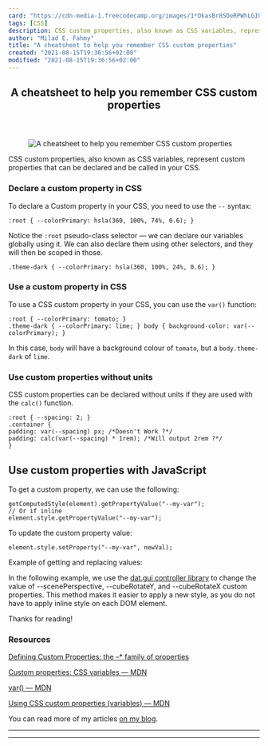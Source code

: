 ```yaml
---
card: "https://cdn-media-1.freecodecamp.org/images/1*OkasBr8SDeRPWhLGIGlqnw.png"
tags: [CSS]
description: CSS custom properties, also known as CSS variables, represent
author: "Milad E. Fahmy"
title: "A cheatsheet to help you remember CSS custom properties"
created: "2021-08-15T19:36:56+02:00"
modified: "2021-08-15T19:36:56+02:00"
---
```

<div class="site-wrapper">
<main id="site-main" class="site-main outer">
<div class="inner">
<article class="post-full post tag-css tag-front-end-development tag-javascript tag-tech tag-programming ">
<header class="post-full-header">
<h1 class="post-full-title">A cheatsheet to help you remember CSS custom properties</h1>
</header>
<figure class="post-full-image">
<picture>
<source media="(max-width: 700px)" sizes="1px" srcset="data:image/gif;base64,R0lGODlhAQABAIAAAAAAAP///yH5BAEAAAAALAAAAAABAAEAAAIBRAA7 1w">
<source media="(min-width: 701px)" sizes="(max-width: 800px) 400px,
(max-width: 1170px) 700px,
1400px" srcset="https://cdn-media-1.freecodecamp.org/images/1*OkasBr8SDeRPWhLGIGlqnw.png 300w,
https://cdn-media-1.freecodecamp.org/images/1*OkasBr8SDeRPWhLGIGlqnw.png 600w,
https://cdn-media-1.freecodecamp.org/images/1*OkasBr8SDeRPWhLGIGlqnw.png 1000w,
https://cdn-media-1.freecodecamp.org/images/1*OkasBr8SDeRPWhLGIGlqnw.png 2000w">
<img onerror="this.style.display='none'" src="https://cdn-media-1.freecodecamp.org/images/1*OkasBr8SDeRPWhLGIGlqnw.png" alt="A cheatsheet to help you remember CSS custom properties">
</picture>
</figure>
<section class="post-full-content">
<div class="post-content">
<p>CSS custom properties, also known as CSS variables, represent custom properties that can be declared and be called in your CSS.</p>
<h3 id="declare-a-custom-property-in-css">Declare a custom property in CSS</h3>
<p>To declare a Custom property in your CSS, you need to use the <code>--</code> syntax:</p><pre><code class="language-css">:root { --colorPrimary: hsla(360, 100%, 74%, 0.6); }</code></pre>
<p>Notice the <code>:root</code> pseudo-class selector — we can declare our variables globally using it. We can also declare them using other selectors, and they will then be scoped in those.</p><pre><code class="language-css">.theme-dark { --colorPrimary: hsla(360, 100%, 24%, 0.6); }</code></pre>
<h3 id="use-a-custom-property-in-css">Use a custom property in CSS</h3>
<p>To use a CSS custom property in your CSS, you can use the <code>var()</code> function:</p><pre><code class="language-css">:root { --colorPrimary: tomato; }
.theme-dark { --colorPrimary: lime; } body { background-color: var(--colorPrimary); }</code></pre>
<p>In this case, <code>body</code> will have a background colour of <code>tomato</code>, but a <code>body.theme-dark</code> of <code>lime</code>.</p>
<h3 id="use-custom-properties-without-units">Use custom properties without units</h3>
<p>CSS custom properties can be declared without units if they are used with the <code>calc()</code> function.</p><pre><code class="language-css">:root { --spacing: 2; }
.container {
padding: var(--spacing) px; /*Doesn't Work ?*/
padding: calc(var(--spacing) * 1rem); /*Will output 2rem ?*/
}</code></pre>
<h2 id="use-custom-properties-with-javascript">Use custom properties with JavaScript</h2>
<p>To get a custom property, we can use the following:</p><pre><code class="language-js">getComputedStyle(element).getPropertyValue("--my-var");
// Or if inline
element.style.getPropertyValue("--my-var");</code></pre>
<p>To update the custom property value:</p><pre><code>element.style.setProperty("--my-var", newVal);</code></pre>
<p>Example of getting and replacing values:</p>
<p>In the following example, we use the <a href="https://workshop.chromeexperiments.com/examples/gui/" rel="noopener">dat.gui controller library</a> to change the value of --scenePerspective, --cubeRotateY, and --cubeRotateX custom properties. This method makes it easier to apply a new style, as you do not have to apply inline style on each DOM element.</p>
<p>Thanks for reading!</p>
<h3 id="resources">Resources</h3>
<p><a href="https://drafts.csswg.org/css-variables/#defining-variables" rel="noopener">Defining Custom Properties: the –* family of properties</a></p>
<p><a href="https://developer.mozilla.org/en-US/docs/Web/CSS/--*" rel="noopener">Custom properties: CSS variables — MDN</a></p>
<p><a href="https://developer.mozilla.org/en-US/docs/Web/CSS/var" rel="noopener">var() — MDN</a></p>
<p><a href="https://developer.mozilla.org/en-US/docs/Web/CSS/Using_CSS_variables" rel="noopener">Using CSS custom properties (variables) — MDN</a></p>
<p>You can read more of my articles <a href="https://vinceumo.github.io/devNotes/css/2019/02/20/css-customs-properties.html" rel="noopener">on my blog</a>.</p>
</div>
<hr>
<hr>
</section>
</article>
</div>
</main>
</div>
<!-- Google Tag Manager (noscript) -->
<!-- End Google Tag Manager (noscript) -->
